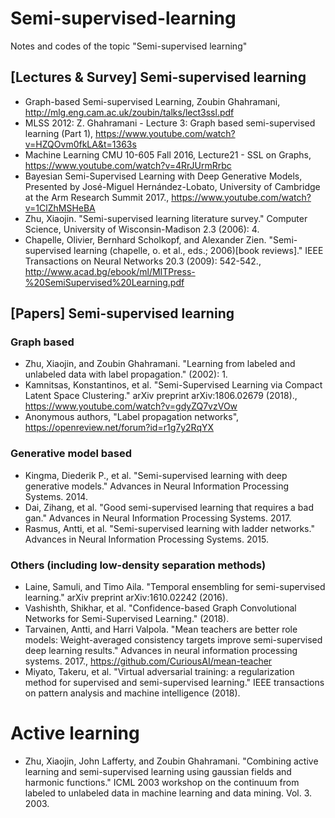 # Semi-supervised-learning
Notes and codes of the topic "Semi-supervised learning"

## [Lectures & Survey] Semi-supervised learning
* Graph-based Semi-supervised Learning, Zoubin Ghahramani, http://mlg.eng.cam.ac.uk/zoubin/talks/lect3ssl.pdf
* MLSS 2012: Z. Ghahramani - Lecture 3: Graph based semi-supervised learning (Part 1), https://www.youtube.com/watch?v=HZQOvm0fkLA&t=1363s
* Machine Learning CMU 10-605 Fall 2016, Lecture21 - SSL on Graphs, https://www.youtube.com/watch?v=4RrJUrmRrbc
* Bayesian Semi-Supervised Learning with Deep Generative Models, Presented by José-Miguel Hernández-Lobato, University of Cambridge at the Arm Research Summit 2017., https://www.youtube.com/watch?v=1ClZhMSHeBA
* Zhu, Xiaojin. "Semi-supervised learning literature survey." Computer Science, University of Wisconsin-Madison 2.3 (2006): 4.
* Chapelle, Olivier, Bernhard Scholkopf, and Alexander Zien. "Semi-supervised learning (chapelle, o. et al., eds.; 2006)[book reviews]." IEEE Transactions on Neural Networks 20.3 (2009): 542-542., http://www.acad.bg/ebook/ml/MITPress-%20SemiSupervised%20Learning.pdf


## [Papers] Semi-supervised learning
### Graph based
* Zhu, Xiaojin, and Zoubin Ghahramani. "Learning from labeled and unlabeled data with label propagation." (2002): 1.
* Kamnitsas, Konstantinos, et al. "Semi-Supervised Learning via Compact Latent Space Clustering." arXiv preprint arXiv:1806.02679 (2018)., https://www.youtube.com/watch?v=gdyZQ7vzVOw
* Anonymous authors, "Label propagation networks", https://openreview.net/forum?id=r1g7y2RqYX

### Generative model based
* Kingma, Diederik P., et al. "Semi-supervised learning with deep generative models." Advances in Neural Information Processing Systems. 2014.
* Dai, Zihang, et al. "Good semi-supervised learning that requires a bad gan." Advances in Neural Information Processing Systems. 2017.
* Rasmus, Antti, et al. "Semi-supervised learning with ladder networks." Advances in Neural Information Processing Systems. 2015.

### Others (including low-density separation methods)
* Laine, Samuli, and Timo Aila. "Temporal ensembling for semi-supervised learning." arXiv preprint arXiv:1610.02242 (2016).
* Vashishth, Shikhar, et al. "Confidence-based Graph Convolutional Networks for Semi-Supervised Learning." (2018).
* Tarvainen, Antti, and Harri Valpola. "Mean teachers are better role models: Weight-averaged consistency targets improve semi-supervised deep learning results." Advances in neural information processing systems. 2017., https://github.com/CuriousAI/mean-teacher
* Miyato, Takeru, et al. "Virtual adversarial training: a regularization method for supervised and semi-supervised learning." IEEE transactions on pattern analysis and machine intelligence (2018).

# Active learning
* Zhu, Xiaojin, John Lafferty, and Zoubin Ghahramani. "Combining active learning and semi-supervised learning using gaussian fields and harmonic functions." ICML 2003 workshop on the continuum from labeled to unlabeled data in machine learning and data mining. Vol. 3. 2003.
